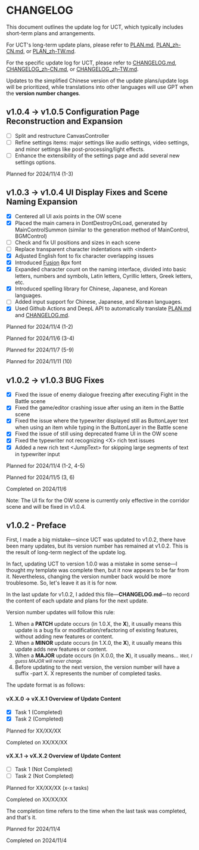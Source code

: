 # CHANGELOG

This document outlines the update log for UCT, which typically includes short-term plans and arrangements.

For UCT's long-term update plans, please refer to [PLAN.md](PLAN.md), [PLAN_zh-CN.md](PLAN_zh-CN.md), or [PLAN_zh-TW.md](PLAN_zh-TW.md).

For the specific update log for UCT, please refer to [CHANGELOG.md](CHANGELOG.md), [CHANGELOG_zh-CN.md](CHANGELOG_zh-CN.md), or [CHANGELOG_zh-TW.md](CHANGELOG_zh-TW.md).

Updates to the simplified Chinese version of the update plans/update logs will be prioritized, while translations into other languages will use GPT when the **version number changes**.

## v1.0.4 -> v1.0.5 Configuration Page Reconstruction and Expansion

- [ ] Split and restructure CanvasController
- [ ] Refine settings items: major settings like audio settings, video settings, and minor settings like post-processing/light effects.
- [ ] Enhance the extensibility of the settings page and add several new settings options.

Planned for 2024/11/4 (1-3)

## v1.0.3 -> v1.0.4 UI Display Fixes and Scene Naming Expansion

- [x] Centered all UI axis points in the OW scene
- [x] Placed the main camera in DontDestroyOnLoad, generated by MainControlSummon (similar to the generation method of MainControl, BGMControl)
- [ ] Check and fix UI positions and sizes in each scene
- [ ] Replace transparent character indentations with \<indent\>
- [x] Adjusted English font to fix character overlapping issues
- [x] Introduced [Fusion](https://github.com/TakWolf/fusion-pixel-font) 8px font
- [x] Expanded character count on the naming interface, divided into basic letters, numbers and symbols, Latin letters, Cyrillic letters, Greek letters, etc.
- [x] Introduced spelling library for Chinese, Japanese, and Korean languages.
- [ ] Added input support for Chinese, Japanese, and Korean languages.
- [x] Used Github Actions and DeepL API to automatically translate [PLAN.md](PLAN.md) and [CHANGELOG.md](CHANGELOG.md).

Planned for 2024/11/4 (1-2)

Planned for 2024/11/6 (3-4)

Planned for 2024/11/7 (5-9)

Planned for 2024/11/11 (10)

## v1.0.2 -> v1.0.3 BUG Fixes

- [x] Fixed the issue of enemy dialogue freezing after executing Fight in the Battle scene
- [x] Fixed the game/editor crashing issue after using an item in the Battle scene
- [x] Fixed the issue where the typewriter displayed still as ButtonLayer text when using an item while typing in the ButtonLayer in the Battle scene
- [x] Fixed the issue of still using deprecated frame UI in the OW scene
- [x] Fixed the typewriter not recognizing \<X\> rich text issues
- [x] Added a new rich text \<JumpText\> for skipping large segments of text in typewriter input

Planned for 2024/11/4 (1-2, 4-5)

Planned for 2024/11/5 (3, 6)

Completed on 2024/11/6

Note: The UI fix for the OW scene is currently only effective in the corridor scene and will be fixed in v1.0.4.

## v1.0.2 - Preface

First, I made a big mistake—since UCT was updated to v1.0.2, there have been many updates, but its version number has remained at v1.0.2. This is the result of long-term neglect of the update log.

In fact, updating UCT to version 1.0.0 was a mistake in some sense—I thought my template was complete then, but it now appears to be far from it. Nevertheless, changing the version number back would be more troublesome. So, let's leave it as it is for now.

In the last update for v1.0.2, I added this file—**CHANGELOG.md**—to record the content of each update and plans for the next update.

Version number updates will follow this rule:

1. When a **PATCH** update occurs (in 1.0.X, the **X**), it usually means this update is a bug fix or modification/refactoring of existing features, without adding new features or content.
2. When a **MINOR** update occurs (in 1.X.0, the **X**), it usually means this update adds new features or content.
3. When a **MAJOR** update occurs (in X.0.0, the **X**), it usually means... <small>*Well, I guess MAJOR will never change.*</small>
4. Before updating to the next version, the version number will have a suffix -part X. X represents the number of completed tasks.

The update format is as follows:

#### vX.X.0 -> vX.X.1 Overview of Update Content

- [x] Task 1 (Completed)
- [x] Task 2 (Completed)

Planned for XX/XX/XX

Completed on XX/XX/XX

#### vX.X.1 -> vX.X.2 Overview of Update Content

- [ ] Task 1 (Not Completed)
- [ ] Task 2 (Not Completed)

Planned for XX/XX/XX (x-x tasks)

Completed on XX/XX/XX

The completion time refers to the time when the last task was completed, and that's it.

Planned for 2024/11/4

Completed on 2024/11/4